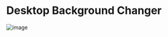 # Desktop Background Changer

![image](https://user-images.githubusercontent.com/62465404/224542891-c9f5bb45-ad01-4f75-9dd5-7d830203b448.png)

